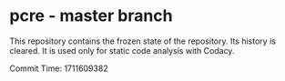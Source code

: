 # pcre - master branch

This repository contains the frozen state of the repository.
Its history is cleared. It is used only for static code
analysis with Codacy.

Commit Time: 1711609382